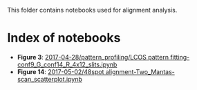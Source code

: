 This folder contains notebooks used for alignment analysis.

# Index of notebooks

- **Figure 3**: [2017-04-28/pattern_profiling/LCOS pattern fitting-conf9_G_conf14_R_4x12_slits.ipynb](http://nbviewer.jupyter.org/github/tritemio/48-spot-smFRET-PAX-analysis/blob/master/alignment/2017-04-28/pattern_profiling/LCOS%20pattern%20fitting-conf9_G_conf14_R_4x12_slits.ipynb)
- **Figure 14**: [2017-05-02/48spot alignment-Two_Mantas-scan_scatterplot.ipynb](http://nbviewer.jupyter.org/github/tritemio/48-spot-smFRET-PAX-analysis/blob/master/alignment/2017-05-02/48spot%20alignment-Two_Mantas-scan_scatterplot.ipynb)
